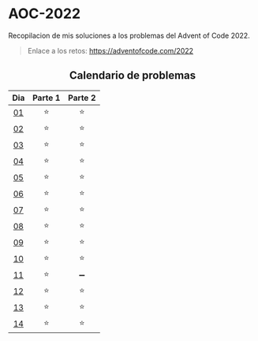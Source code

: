 # AOC-2022

Recopilacion de mis soluciones a los problemas del Advent of Code 2022.

> Enlace a los retos: https://adventofcode.com/2022

<div align=center>

## Calendario de problemas

|     Dia      | Parte 1 | Parte 2 |
| :----------: | :-----: | :-----: |
| [01](./D01/) |   ⭐    |   ⭐    |
| [02](./D02/) |   ⭐    |   ⭐    |
| [03](./D03/) |   ⭐    |   ⭐    |
| [04](./D04/) |   ⭐    |   ⭐    |
| [05](./D05/) |   ⭐    |   ⭐    |
| [06](./D06/) |   ⭐    |   ⭐    |
| [07](./D07/) |   ⭐    |   ⭐    |
| [08](./D08/) |   ⭐    |   ⭐    |
| [09](./D09/) |   ⭐    |   ⭐    |
| [10](./D10/) |   ⭐    |   ⭐    |
| [11](./D11/) |   ⭐    |   ➖    |
| [12](./D12/) |   ⭐    |   ⭐    |
| [13](./D13/) |   ⭐    |   ⭐    |
| [14](./D14/) |   ⭐    |   ⭐    |

</div>
